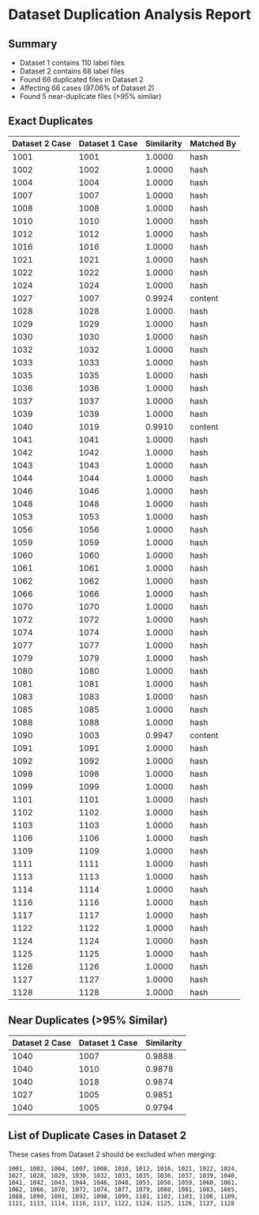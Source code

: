# Dataset Duplication Analysis Report

## Summary
- Dataset 1 contains 110 label files
- Dataset 2 contains 68 label files
- Found 66 duplicated files in Dataset 2
- Affecting 66 cases (97.06% of Dataset 2)
- Found 5 near-duplicate files (>95% similar)

## Exact Duplicates
| Dataset 2 Case | Dataset 1 Case | Similarity | Matched By |
|---------------|---------------|------------|------------|
| 1001 | 1001 | 1.0000 | hash |
| 1002 | 1002 | 1.0000 | hash |
| 1004 | 1004 | 1.0000 | hash |
| 1007 | 1007 | 1.0000 | hash |
| 1008 | 1008 | 1.0000 | hash |
| 1010 | 1010 | 1.0000 | hash |
| 1012 | 1012 | 1.0000 | hash |
| 1016 | 1016 | 1.0000 | hash |
| 1021 | 1021 | 1.0000 | hash |
| 1022 | 1022 | 1.0000 | hash |
| 1024 | 1024 | 1.0000 | hash |
| 1027 | 1007 | 0.9924 | content |
| 1028 | 1028 | 1.0000 | hash |
| 1029 | 1029 | 1.0000 | hash |
| 1030 | 1030 | 1.0000 | hash |
| 1032 | 1032 | 1.0000 | hash |
| 1033 | 1033 | 1.0000 | hash |
| 1035 | 1035 | 1.0000 | hash |
| 1036 | 1036 | 1.0000 | hash |
| 1037 | 1037 | 1.0000 | hash |
| 1039 | 1039 | 1.0000 | hash |
| 1040 | 1019 | 0.9910 | content |
| 1041 | 1041 | 1.0000 | hash |
| 1042 | 1042 | 1.0000 | hash |
| 1043 | 1043 | 1.0000 | hash |
| 1044 | 1044 | 1.0000 | hash |
| 1046 | 1046 | 1.0000 | hash |
| 1048 | 1048 | 1.0000 | hash |
| 1053 | 1053 | 1.0000 | hash |
| 1056 | 1056 | 1.0000 | hash |
| 1059 | 1059 | 1.0000 | hash |
| 1060 | 1060 | 1.0000 | hash |
| 1061 | 1061 | 1.0000 | hash |
| 1062 | 1062 | 1.0000 | hash |
| 1066 | 1066 | 1.0000 | hash |
| 1070 | 1070 | 1.0000 | hash |
| 1072 | 1072 | 1.0000 | hash |
| 1074 | 1074 | 1.0000 | hash |
| 1077 | 1077 | 1.0000 | hash |
| 1079 | 1079 | 1.0000 | hash |
| 1080 | 1080 | 1.0000 | hash |
| 1081 | 1081 | 1.0000 | hash |
| 1083 | 1083 | 1.0000 | hash |
| 1085 | 1085 | 1.0000 | hash |
| 1088 | 1088 | 1.0000 | hash |
| 1090 | 1003 | 0.9947 | content |
| 1091 | 1091 | 1.0000 | hash |
| 1092 | 1092 | 1.0000 | hash |
| 1098 | 1098 | 1.0000 | hash |
| 1099 | 1099 | 1.0000 | hash |
| 1101 | 1101 | 1.0000 | hash |
| 1102 | 1102 | 1.0000 | hash |
| 1103 | 1103 | 1.0000 | hash |
| 1106 | 1106 | 1.0000 | hash |
| 1109 | 1109 | 1.0000 | hash |
| 1111 | 1111 | 1.0000 | hash |
| 1113 | 1113 | 1.0000 | hash |
| 1114 | 1114 | 1.0000 | hash |
| 1116 | 1116 | 1.0000 | hash |
| 1117 | 1117 | 1.0000 | hash |
| 1122 | 1122 | 1.0000 | hash |
| 1124 | 1124 | 1.0000 | hash |
| 1125 | 1125 | 1.0000 | hash |
| 1126 | 1126 | 1.0000 | hash |
| 1127 | 1127 | 1.0000 | hash |
| 1128 | 1128 | 1.0000 | hash |

## Near Duplicates (>95% Similar)
| Dataset 2 Case | Dataset 1 Case | Similarity |
|---------------|---------------|------------|
| 1040 | 1007 | 0.9888 |
| 1040 | 1010 | 0.9878 |
| 1040 | 1018 | 0.9874 |
| 1027 | 1005 | 0.9851 |
| 1040 | 1005 | 0.9794 |

## List of Duplicate Cases in Dataset 2
These cases from Dataset 2 should be excluded when merging:
```
1001, 1002, 1004, 1007, 1008, 1010, 1012, 1016, 1021, 1022, 1024, 1027, 1028, 1029, 1030, 1032, 1033, 1035, 1036, 1037, 1039, 1040, 1041, 1042, 1043, 1044, 1046, 1048, 1053, 1056, 1059, 1060, 1061, 1062, 1066, 1070, 1072, 1074, 1077, 1079, 1080, 1081, 1083, 1085, 1088, 1090, 1091, 1092, 1098, 1099, 1101, 1102, 1103, 1106, 1109, 1111, 1113, 1114, 1116, 1117, 1122, 1124, 1125, 1126, 1127, 1128
```